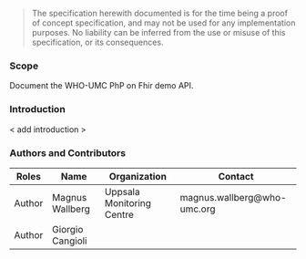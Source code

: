 
  <blockquote class="stu-note">
    <p>The specification herewith documented is for the time being a proof of concept specification, and may not be used for any implementation purposes. 
    No liability can be inferred from the use or misuse of this specification, or its consequences.</p>
  </blockquote>


### Scope

Document the WHO-UMC PhP on Fhir demo API.

### Introduction

< add introduction >


### Authors and Contributors

<table>
<thead>
<tr class="header">
<th>Roles</th>
<th>Name</th>
<th>Organization</th>
<th>Contact</th>
</tr>
</thead>
<tbody>
<tr class="odd">
<td>Author</td>
<td>Magnus Wallberg</td>
<td>Uppsala Monitoring Centre</td>
<td>magnus.wallberg@who-umc.org</td>
</tr><tr class="even">
<td>Author</td>
<td>Giorgio Cangioli</td>
<td></td>
<td></td>
</tr></tbody>
</table>
